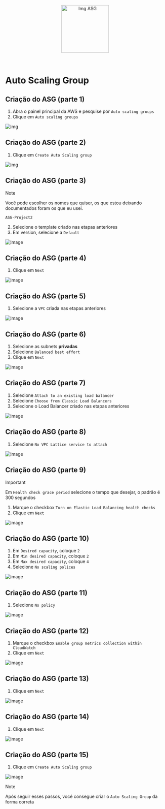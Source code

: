 <p align="center">
  <img src="https://github.com/user-attachments/assets/6ab9b9f1-fd51-4c5b-8a2b-114083bcf2a7" alt="Img ASG" width="150">
</p>
<br>

# Auto Scaling Group

## Criação do ASG (parte 1)

1. Abra o painel principal da AWS e pesquise por `Auto scaling groups`
2. Clique em `Auto scaling groups`

![img](https://github.com/user-attachments/assets/d8ee1450-4d1c-42e5-934d-60f405ae0ec5)

## Criação do ASG (parte 2)

1. Clique em `Create Auto Scaling group`

![img](https://github.com/user-attachments/assets/d0e3a56d-f725-4f93-b20f-ab6c6ddb1d5e)

## Criação do ASG (parte 3)

> [!NOTE]
> Você pode escolher os nomes que quiser, os que estou deixando documentados foram os que eu usei.

`ASG-Project2`

2. Selecione o template criado nas etapas anteriores
3. Em version, selecione a `Default`

![image](https://github.com/user-attachments/assets/d49e2ff6-9b0f-4897-88c7-e635cd632d68)

## Criação do ASG (parte 4)

1. Clique em `Next`

![image](https://github.com/user-attachments/assets/b3857e9c-9361-4736-952b-74cb94bee7f2)

## Criação do ASG (parte 5)

1. Selecione a `VPC` criada nas etapas anteriores

![image](https://github.com/user-attachments/assets/b9285afc-93a1-40fb-ba59-808bbfb99809)

## Criação do ASG (parte 6)

1. Selecione as subnets **privadas**
2. Selecione `Balanced best effort`
3. Clique em `Next`

![image](https://github.com/user-attachments/assets/d067d75f-ee7a-4b79-97ab-30c1cf401a89)

## Criação do ASG (parte 7)

1. Selecione `Attach to an existing load balancer`
2. Selecione `Choose from Classic Load Balancers`
3. Selecione o Load Balancer criado nas etapas anteriores

![image](https://github.com/user-attachments/assets/cb64c89b-bba7-4f5a-a480-886da38b3cdc)

## Criação do ASG (parte 8)

1. Selecione `No VPC Lattice service to attach`

![image](https://github.com/user-attachments/assets/58ae61bf-55fc-4d95-a7b5-bff8f7418fa2)

## Criação do ASG (parte 9)

> [!IMPORTANT]
> Em `Health check grace period` selecione o tempo que desejar, o padrão é 300 segundos

1. Marque o checkbox `Turn on Elastic Load Balancing health checks`
2. Clique em `Next`

![image](https://github.com/user-attachments/assets/73195a47-a105-4f0b-865f-8b51dfa30656)

## Criação do ASG (parte 10)

1. Em `Desired capacity`, coloque `2`
2. Em `Min desired capacity`, coloque `2`
3. Em `Max desired capacity`, coloque `4`
4. Selecione `No scaling polices`

![image](https://github.com/user-attachments/assets/cbb2a6ba-2d0c-42c1-83ee-3432378a29ae)

## Criação do ASG (parte 11)

1. Selecione `No policy`

![image](https://github.com/user-attachments/assets/4804a9fa-abc8-420b-8dc6-666612a1ee71)

## Criação do ASG (parte 12)

1. Marque o checkbox `Enable group metrics collection within CloudWatch`
2. Clique em `Next`

![image](https://github.com/user-attachments/assets/99896581-46ec-4349-9c00-cf17d598dec5)

## Criação do ASG (parte 13)

1. Clique em `Next`

![image](https://github.com/user-attachments/assets/ec6c9a0a-70b8-4018-b2f6-b51959860930)

## Criação do ASG (parte 14)

1. Clique em `Next`

![image](https://github.com/user-attachments/assets/1de55719-5a3f-49a2-97ba-9e6a2bb9f8fe)

## Criação do ASG (parte 15)

1. Clique em `Create Auto Scaling group`

![image](https://github.com/user-attachments/assets/f5846749-c959-4502-a7d8-ab79e6b95515)

> [!NOTE]
> Após seguir esses passos, você consegue criar o `Auto Scaling Group` da forma correta
